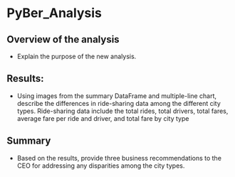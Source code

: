 # PyBer_Analysis

## Overview of the analysis
- Explain the purpose of the new analysis.


## Results: 
- Using images from the summary DataFrame and multiple-line chart, describe the differences in ride-sharing data among the different city types. Ride-sharing data include the total rides, total drivers, total fares, average fare per ride and driver, and total fare by city type


## Summary
- Based on the results, provide three business recommendations to the CEO for addressing any disparities among the city types.
